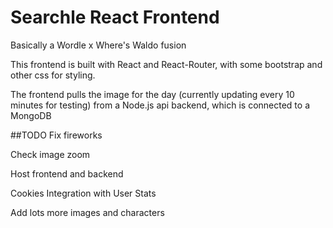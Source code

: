 # Searchle React Frontend
Basically a Wordle x Where's Waldo fusion

This frontend is built with React and React-Router, with some bootstrap and other css for styling.

The frontend pulls the image for the day (currently updating every 10 minutes for testing) from a Node.js api backend, which is connected to a MongoDB

##TODO
Fix fireworks

Check image zoom

Host frontend and backend

Cookies Integration with User Stats

Add lots more images and characters

